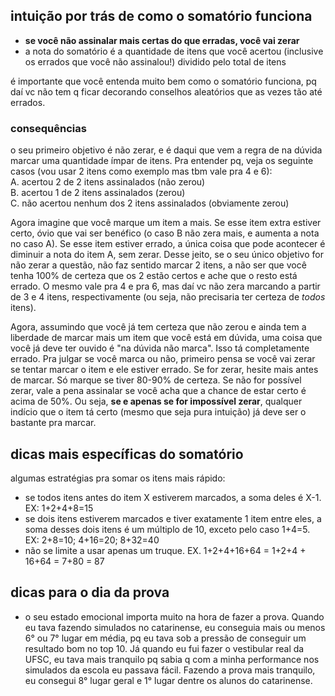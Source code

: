 ## intuição por trás de como o somatório funciona
- **se você não assinalar mais certas do que erradas, você vai zerar**
- a nota do somatório é a quantidade de itens que você acertou (inclusive os errados que você não assinalou!) dividido pelo total de itens

é importante que você entenda muito bem como o somatório funciona, pq daí vc não tem q ficar decorando conselhos aleatórios que as vezes tão até errados.
### consequências
o seu primeiro objetivo é não zerar, e é daqui que vem a regra de na dúvida marcar uma quantidade ímpar de itens. Pra entender pq, veja os seguinte casos (vou usar 2 itens como exemplo mas tbm vale pra 4 e 6):  
A. acertou 2 de 2 itens assinalados (não zerou)  
B. acertou 1 de 2 itens assinalados (zerou)  
C. não acertou nenhum dos 2 itens assinalados (obviamente zerou)

Agora imagine que você marque um item a mais. Se esse item extra estiver certo, óvio que vai ser benéfico (o caso B não zera mais, e aumenta a nota no caso A). Se esse item estiver errado, a única coisa que pode acontecer é diminuir a nota do item A, sem zerar. Desse jeito, se o seu único objetivo for não zerar a questão, não faz sentido marcar 2 itens, a não ser que você tenha 100% de certeza que os 2 estão certos e ache que o resto está errado. O mesmo vale pra 4 e pra 6, mas daí vc não zera marcando a partir de 3 e 4 itens, respectivamente (ou seja, não precisaria ter certeza de *todos* itens).

Agora, assumindo que você já tem certeza que não zerou e ainda tem a liberdade de marcar mais um item que você está em dúvida, uma coisa que você já deve ter ouvido é "na dúvida não marca". Isso tá completamente errado. Pra julgar se você marca ou não, primeiro pensa se você vai zerar se tentar marcar o item e ele estiver errado. Se for zerar, hesite mais antes de marcar. Só marque se tiver 80-90% de certeza. Se não for possível zerar, vale a pena assinalar se você acha que a chance de estar certo é acima de 50%. Ou seja, **se e apenas se for impossível zerar**, qualquer indício que o item tá certo (mesmo que seja pura intuição) já deve ser o bastante pra marcar.
## dicas mais específicas do somatório
algumas estratégias pra somar os itens mais rápido:
- se todos itens antes do item X estiverem marcados, a soma deles é X-1. EX: 1+2+4+8=15
- se dois itens estiverem marcados e tiver exatamente 1 item entre eles, a soma desses dois itens é um múltiplo de 10, exceto pelo caso 1+4=5. EX: 2+8=10; 4+16=20; 8+32=40
- não se limite a usar apenas um truque. EX. 1+2+4+16+64 = 1+2+4 + 16+64 = 7+80 = 87

## dicas para o dia da prova
- o seu estado emocional importa muito na hora de fazer a prova. Quando eu tava fazendo simulados no catarinense, eu conseguia mais ou menos 6° ou 7° lugar em média, pq eu tava sob a pressão de conseguir um resultado bom no top 10. Já quando eu fui fazer o vestibular real da UFSC, eu tava mais tranquilo pq sabia q com a minha performance nos simulados da escola eu passava fácil. Fazendo a prova mais tranquilo, eu consegui 8° lugar geral e 1° lugar dentre os alunos do catarinense.